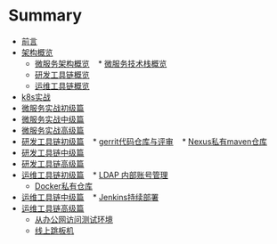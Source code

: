 # Summary

* [前言](README.md)
* [架构概览](architecture/README.md)
    * [微服务架构概览](architecture/overview.md)
    * [微服务技术栈概览](architecture/microservics.md)
    * [研发工具链概览](architecture/toolchain.md)
    * [运维工具链概览](architecture/devops.md)
* [k8s实战](k8s/README.md)
* [微服务实战初级篇](microservices-1/README.md)
* [微服务实战中级篇](microservices-2/README.md)
* [微服务实战高级篇](microservices-3/README.md)
* [研发工具链初级篇](toolchain-1/README.md)
    * [gerrit代码仓库与评审](toolchain-1/gerrit.md)
    * [Nexus私有maven仓库](toolchain-1/nexus.md)
* [研发工具链中级篇](toolchain-2/README.md)
* [研发工具链高级篇](toolchain-3/README.md)
* [运维工具链初级篇](devops-1/README.md)
    * [LDAP 内部账号管理](devops-1/ldap.md)
    * [Docker私有仓库](devops-1/docker-repo.md)
* [运维工具链中级篇](devops-2/README.md)
    * [Jenkins持续部署](devops-2/cd.md)
* [运维工具链高级篇](devops-3/README.md)
    * [从办公网访问测试环境](devops-3/office-test.md)
    * [线上跳板机](devops-3/jump-server.md)

